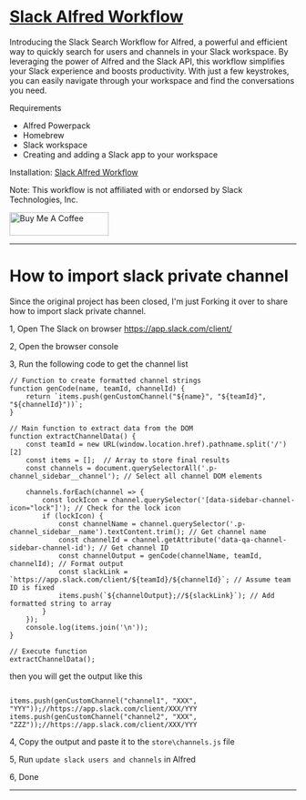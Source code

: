 # [Slack Alfred Workflow](https://renatomoor.github.io/slack-alfred-workflow/)

Introducing the Slack Search Workflow for Alfred, 
a powerful and efficient way to quickly search for 
users and channels in your Slack workspace. By leveraging 
the power of Alfred and the Slack API, this workflow simplifies 
your Slack experience and boosts productivity. With just a few 
keystrokes, you can easily navigate through your workspace and find 
the conversations you need.

Requirements
- Alfred Powerpack
- Homebrew
- Slack workspace
- Creating and adding a Slack app to your workspace

Installation: [Slack Alfred Workflow](https://renatomoor.github.io/slack-alfred-workflow/)

Note: This workflow is not affiliated with or endorsed by Slack Technologies, Inc.

<a href="https://www.buymeacoffee.com/renatomoor" target="_blank"><img src="https://cdn.buymeacoffee.com/buttons/v2/default-yellow.png" alt="Buy Me A Coffee" height="41" width="174"></a>



---
# How to import slack private channel

Since the original project has been closed, I'm just Forking it over to share how to import slack private channel.

1, Open The Slack on browser
https://app.slack.com/client/


2, Open the browser console

3, Run the following code to get the channel list

```code
// Function to create formatted channel strings
function genCode(name, teamId, channelId) {
    return `items.push(genCustomChannel("${name}", "${teamId}", "${channelId}"))`;
}

// Main function to extract data from the DOM
function extractChannelData() {
    const teamId = new URL(window.location.href).pathname.split('/')[2]
    const items = [];  // Array to store final results
    const channels = document.querySelectorAll('.p-channel_sidebar__channel'); // Select all channel DOM elements

    channels.forEach(channel => {
        const lockIcon = channel.querySelector('[data-sidebar-channel-icon="lock"]'); // Check for the lock icon
        if (lockIcon) {
            const channelName = channel.querySelector('.p-channel_sidebar__name').textContent.trim(); // Get channel name
            const channelId = channel.getAttribute('data-qa-channel-sidebar-channel-id'); // Get channel ID
            const channelOutput = genCode(channelName, teamId, channelId); // Format output
            const slackLink = `https://app.slack.com/client/${teamId}/${channelId}`; // Assume team ID is fixed
            items.push(`${channelOutput};//${slackLink}`); // Add formatted string to array
        }
    });
    console.log(items.join('\n'));
}

// Execute function
extractChannelData();
```

then you will get the output like this

```code

items.push(genCustomChannel("channel1", "XXX", "YYY"));//https://app.slack.com/client/XXX/YYY
items.push(genCustomChannel("channel2", "XXX", "ZZZ"));//https://app.slack.com/client/XXX/YYY
```


4, Copy the output and paste it to the `store\channels.js` file

5, Run `update slack users and channels` in Alfred

6, Done

---